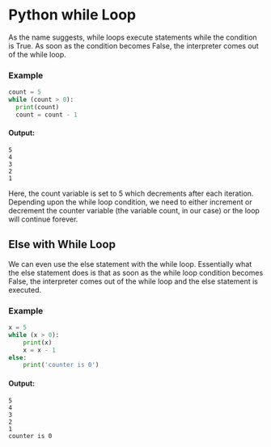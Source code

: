 # Python while Loop
As the name suggests, while loops execute statements while the condition is True. As soon as the condition becomes False, the interpreter comes out of the while loop. 
### Example

```python 
count = 5
while (count > 0):
  print(count)
  count = count - 1
```
#### Output:
```
5
4
3
2
1
```

Here, the count variable is set to 5 which decrements after each iteration. Depending upon the while loop condition, we need to either increment or decrement the counter variable (the variable count, in our case) or the loop will continue forever.

## Else with While Loop
We can even use the else statement with the while loop. Essentially what the else statement does is that as soon as the while loop condition becomes False, the interpreter comes out of the while loop and the else statement is executed. 

### Example

```python 
x = 5
while (x > 0):
    print(x)
    x = x - 1
else:
    print('counter is 0')
```
#### Output:
```
5
4
3
2
1
counter is 0
```
